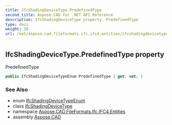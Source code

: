 ```yaml
---
title: IfcShadingDeviceType.PredefinedType
second_title: Aspose.CAD for .NET API Reference
description: IfcShadingDeviceType property. PredefinedType
type: docs
weight: 20
url: /net/aspose.cad.fileformats.ifc.ifc4.entities/ifcshadingdevicetype/predefinedtype/
---
```

## IfcShadingDeviceType.PredefinedType property

PredefinedType

```csharp
public IfcShadingDeviceTypeEnum PredefinedType { get; set; }
```

### See Also

* enum [IfcShadingDeviceTypeEnum](../../../aspose.cad.fileformats.ifc.ifc4.types/ifcshadingdevicetypeenum/)
* class [IfcShadingDeviceType](../)
* namespace [Aspose.CAD.FileFormats.Ifc.IFC4.Entities](../../ifcshadingdevicetype/)
* assembly [Aspose.CAD](../../../)


